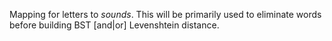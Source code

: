 Mapping for letters to *sounds*. This will be primarily used to eliminate words before building BST [and|or] Levenshtein distance.
